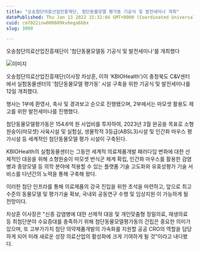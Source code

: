 ```yaml
---
title: "오송첨단의료산업진흥재단, 첨단동물모델 평가동 기공식 및 발전세미나 개최"
datePublished: Thu Jan 13 2022 15:32:04 GMT+0000 (Coordinated Universal Time)
cuid: cm7022inw000609kv6ega6bbx
slug: 3099

---
```



오송첨단의료산업진흥재단이 '첨단동물모델동 기공식 및 발전세미나'를 개최했다

![이미지](https://cdn.hashnode.com/res/hashnode/image/upload/v1739252561402/fadc8172-dcfa-479f-8831-744e081a4b23.jpeg)

오송첨단의료산업진흥재단(이사장 차상훈, 이하 ‘KBIOHealth')이 충청북도 C&V센터에서 실험동물센터의 '첨단동물모델 평가동' 시설 구축을 위한 기공식 및 발전세미나를 12일 개최했다.

행사는 1부에 환영사, 축사 및 경과보고 순으로 진행됐으며, 2부에서는 마모셋 활용도 제고를 위한 발전세미나를 진행했다.

첨단동물모델평가동은 154.6억 원 사업비를 투자하여, 2023년 3월 완공을 목표로 소형원숭이(마모셋) 사육시설 및 실험실, 생물학적 3등급(ABSL3)시설 및 인간화 마우스 평가시설 등 세계적인 첨단동물모델 평가 시설이 구축된다.

KBIOHealth의 실험동물센터는 그동안 세계적 의료제품개발 패러다임 변화에 대한 선제적인 대응을 위해 소형원숭이 마모셋 번식군 체계 확립, 인간화 마우스를 활용한 감염병과 종양모델 등 의학 분야에 적용할 수 있는 플랫폼 기술 고도화와 유효성평가 기술 서비스를 다년간의 노력을 통해 구축해 왔다.

이러한 첨단 인프라를 통해 의료제품의 강국 진입을 위한 초석을 마련하고, 앞으로 최고 수준의 동물모델 및 평가기술 확보, 국내외 공동연구 수행 및 임상지원 이 가능하게 될 전망이다.

차상훈 이사장은 "신종 감염병에 대한 선제적 대응 및 개인맞춤형 정밀의료, 재생의료 등 최첨단분야 수요증대를 충족하기 위해 첨단동물모델평가동의 건립은 중요한 의미가 있으며, 또 고부가가치 첨단 의약제품개발의 가속화를 지원할 공공 CRO의 역할을 담당하게 되어 미래 새로운 성장 의료산업의 활성화에 크게 기여하게 될 것"이라고 내다봤다.